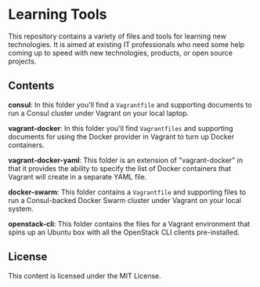 # Learning Tools

This repository contains a variety of files and tools for learning new technologies. It is aimed at existing IT professionals who need some help coming up to speed with new technologies, products, or open source projects.

## Contents

**consul**: In this folder you'll find a `Vagrantfile` and supporting documents to run a Consul cluster under Vagrant on your local laptop.

**vagrant-docker**: In this folder you'll find `Vagrantfiles` and supporting documents for using the Docker provider in Vagrant to turn up Docker containers.

**vagrant-docker-yaml**: This folder is an extension of "vagrant-docker" in that it provides the ability to specify the list of Docker containers that Vagrant will create in a separate YAML file.

**docker-swarm**: This folder contains a `Vagrantfile` and supporting files to run a Consul-backed Docker Swarm cluster under Vagrant on your local system.

**openstack-cli**: This folder contains the files for a Vagrant environment that spins up an Ubuntu box with all the OpenStack CLI clients pre-installed.

## License

This content is licensed under the MIT License.
